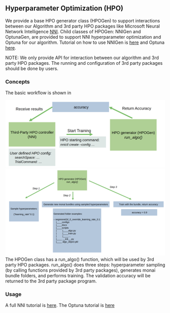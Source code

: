 ## Hyperparameter Optimization (HPO)
We provide a base HPO generator class (HPOGen) to support interactions between our Algorithm and 3rd party
HPO packages like Microsoft Neural Network Intelligence [NNI](https://nni.readthedocs.io/en/stable/). Child classes of HPOGen: NNIGen and OptunaGen, are provided to support NNI hyperparameter optimization and Optuna for our algorithm. Tutorial on how to use NNIGen is [here](../notebooks/hpo.ipynb) and Optuna [here](https://optuna.readthedocs.io/en/stable/).
 
NOTE: We only provide API for interaction between our algorithm and 3rd party HPO packages. The running and configuration of 3rd party packages should be done by users.  

### Concepts
The basic workflow is shown in 
<div align="center"> <img src="../figures/hpo_workflow0.png" width="800"/> </div>
<div align="center"> <img src="../figures/hpo_workflow1.png" width="800"/> </div>
The HPOGen class has a run_algo() function, which will be used by 3rd party HPO packages. run_algo() does three steps: hyperparameter sampling (by calling functions provided by 3rd party packages), generates monai bundle folders, and performs training. The validation accuracy will be returned to the 3rd party package program.

### Usage
A full NNI tutorial is [here](../notebooks/hpo_nni.ipynb). The Optuna tutorial is [here](../notebooks/hpo_optuna.ipynb)

